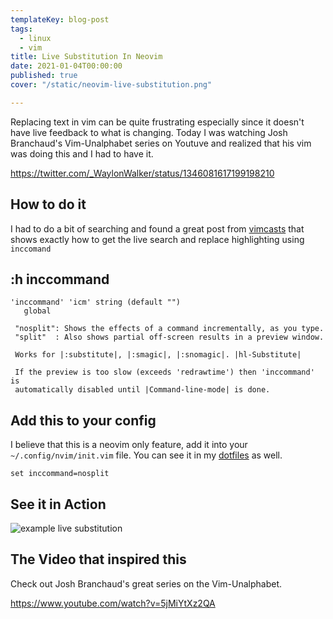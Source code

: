 ```yaml
---
templateKey: blog-post
tags:
  - linux
  - vim
title: Live Substitution In Neovim
date: 2021-01-04T00:00:00
published: true
cover: "/static/neovim-live-substitution.png"

---
```


Replacing text in vim can be quite frustrating especially since it doesn't have
live feedback to what is changing. Today I was watching Josh Branchaud's
Vim-Unalphabet series on Youtuve and realized that his vim was doing this and I
had to have it.

<https://twitter.com/_WaylonWalker/status/1346081617199198210>

## How to do it

I had to do a bit of searching and found a great post from [vimcasts](https://vimcasts.org/episodes/neovim-eyecandy/) that shows exactly how to get the live search and replace highlighting using `inccomand`

## :h inccommand

``` vim
'inccommand' 'icm' string (default "")
   global

 "nosplit": Shows the effects of a command incrementally, as you type.
 "split"  : Also shows partial off-screen results in a preview window.

 Works for |:substitute|, |:smagic|, |:snomagic|. |hl-Substitute|

 If the preview is too slow (exceeds 'redrawtime') then 'inccommand' is
 automatically disabled until |Command-line-mode| is done.

```

## Add this to your config

I believe that this is a neovim only feature, add it into your
`~/.config/nvim/init.vim` file. You can see it in my
[dotfiles](https://github.com/WaylonWalker/devtainer/blob/main/nvim/.config/nvim/settings.vim#L155)
as well.

``` vim
set inccommand=nosplit
```

## See it in Action

![example live
substitution](https://images.waylonwalker.com/nvim-live-substitute-inccommand.gif)

## The Video that inspired this

Check out Josh Branchaud's great series on the Vim-Unalphabet.

<https://www.youtube.com/watch?v=5jMiYtXz2QA>
